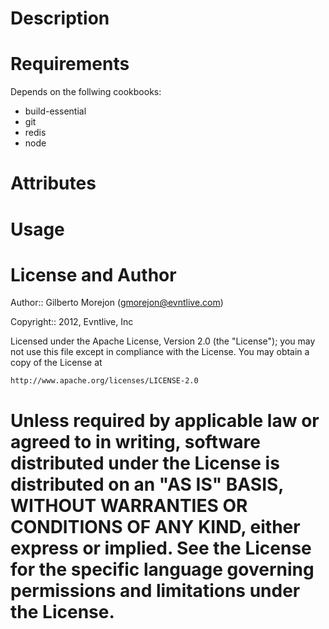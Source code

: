 Description
===========

Requirements
============

Depends on the follwing cookbooks:

* build-essential 
* git 
* redis 
* node

Attributes
==========

Usage
====

License and Author
====

Author:: Gilberto Morejon (<gmorejon@evntlive.com>)

Copyright:: 2012, Evntlive, Inc

Licensed under the Apache License, Version 2.0 (the "License");
you may not use this file except in compliance with the License.
You may obtain a copy of the License at

    http://www.apache.org/licenses/LICENSE-2.0

Unless required by applicable law or agreed to in writing, software
distributed under the License is distributed on an "AS IS" BASIS,
WITHOUT WARRANTIES OR CONDITIONS OF ANY KIND, either express or implied.
See the License for the specific language governing permissions and
limitations under the License.
=====

